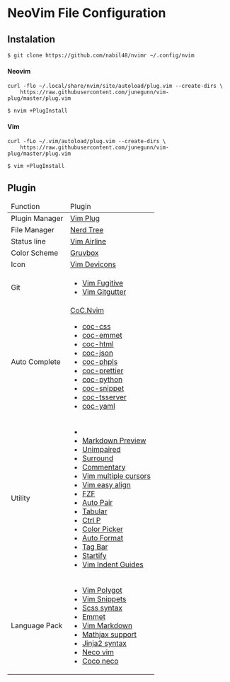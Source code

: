 # NeoVim File Configuration

## Instalation

```
$ git clone https://github.com/nabil48/nvimr ~/.config/nvim
```

#### Neovim

```Unix
curl -flo ~/.local/share/nvim/site/autoload/plug.vim --create-dirs \
    https://raw.githubusercontent.com/junegunn/vim-plug/master/plug.vim
```

```
$ nvim +PlugInstall
```

#### Vim

```
curl -fLo ~/.vim/autoload/plug.vim --create-dirs \
    https://raw.githubusercontent.com/junegunn/vim-plug/master/plug.vim
```

```
$ vim +PlugInstall
```

## Plugin

<table>
  <thead>
    <tr>
      <td>Function</td>
      <td>Plugin</td>
    </tr>
  </thead>
  <tbody>
    <tr>
      <td>Plugin Manager</td>
      <td><a href="https://github.com/junegunn/vim-plug" target="_blank">Vim Plug</a></td>
    </tr>
    <tr>
      <td>File Manager</td>
      <td><a href="https://github.com/scrooloose/nerdtree" target="_blank">Nerd Tree</a></td>
    </tr>
    <tr>
      <td>Status line</td>
      <td><a href="https://github.com/vim-airline/vim-airline" target="_blank">Vim Airline</a></td>
    </tr>
    <tr>
      <td>Color Scheme</td>
      <td><a href="https://github.com/morhetz/gruvbox" target="_blank">Gruvbox</a></td>
    </tr>
    <tr>
      <td>Icon</td>
      <td><a href="https://github.com/ryanoasis/vim-devicons" target="_blank">Vim Devicons</a></td>
    </tr>
    <tr>
      <td>Git</td>
      <td>
        <ul>
          <li><a href="https://github.com/tpope/vim-fugitive" target="_blank">Vim Fugitive</a></li>
          <li><a href="https://github.com/airblade/vim-gitgutter" target="_blank">Vim Gitgutter</a></li>
        </ul>
      </td>
    </tr>
    <tr>
      <td>Auto Complete</td>
      <td>
        <a href="https://github.com/neoclide/coc.nvim" target="_blank">CoC.Nvim</a>
        <ul>
          <li><a href="https://github.com/neoclide/coc-css" target="_blank">coc-css</a></li>
          <li><a href="https://github.com/neoclide/coc-emmet" target="_blank">coc-emmet</a></li>
          <li><a href="https://github.com/neoclide/coc-html" target="_blank">coc-html</a></li>
          <li><a href="https://github.com/neoclide/coc-json" target="_blank">coc-json</a></li>
          <li><a href="https://github.com/neoclide/coc-phpls" target="_blank">coc-phpls</a></li>
          <li><a href="https://github.com/neoclide/coc-prettier" target="_blank">coc-prettier</a></li>
          <li><a href="https://github.com/neoclide/coc-python" target="_blank">coc-python</a></li>
          <li><a href="https://github.com/neoclide/coc-snippet" target="_blank">coc-snippet</a></li>
          <li><a href="https://github.com/neoclide/coc-tsserver" target="_blank">coc-tsserver</a></li>
          <li><a href="https://github.com/neoclide/coc-yaml" target="_blank">coc-yaml</a></li>
        </ul>
      </td>
    </tr>
    <tr>
      <td>Utility</td>
      <td>
        <ul>
          <li><a href="https://github.com/" target="_blank"></a></li>
          <li><a href="https://github.com/iamcco/markdown-preview.nvim" target="_blank">Markdown Preview</a></li>
          <li><a href="https://github.com/tpope/vim-unimpaired" target="_blank">Unimpaired</a></li>
          <li><a href="https://github.com/tpope/vim-surround" target="_blank">Surround</a></li>
          <li><a href="https://github.com/tpope/vim-commentary" target="_blank">Commentary</a></li>
          <li><a href="https://github.com/terryma/vim-multiple-cursors" target="_blank">Vim multiple cursors</a></li>
          <li><a href="https://github.com/junegunn/vim-easy-align" target="_blank">Vim easy align</a></li>
          <li><a href="https://github.com/junegunn/fzf.vim" target="_blank">FZF</a></li>
          <li><a href="https://github.com/jiangmiao/auto-pairs" target="_blank">Auto Pair</a></li>
          <li><a href="https://github.com/godlygeek/tabular" target="_blank">Tabular</a></li>
          <li><a href="https://github.com/ctrlpvim/ctrlp.vim" target="_blank">Ctrl P</a></li>
          <li><a href="https://github.com/KabbAmine/vCoolor.vim" target="_blank">Color Picker</a></li>
         <li><a href="https://github.com/Chiel92/vim-autoformat" target="_blank">Auto Format</a></li> 
         <li><a href="https://github.com/majutsushi/tagbar" target="_blank">Tag Bar</a></li> 
         <li><a href="https://github.com/mhinz/vim-startify" target="_blank">Startify</a></li> 
         <li><a href="https://github.com/nathanaelkane/vim-indent-guides" target="_blank">Vim Indent Guides</a></li> 
        </ul>
      </td>
    </tr>
    <tr>
      <td>Language Pack</td>
      <td>
        <ul>
          <li><a href="https://github.com/sheerun/vim-polyglot" target="_blank">Vim Polygot</a></li>
          <li><a href="https://github.com/honza/vim-snippets" target="_blank">Vim Snippets</a></li>
          <li><a href="https://github.com/cakebaker/scss-syntax.vim" target="_blank">Scss syntax</a></li>
          <li><a href="https://github.com/mattn/emmet-vim" target="_blank">Emmet</a></li>
          <li><a href="https://github.com/plasticboy/vim-markdown" target="_blank">Vim Markdown</a></li>
          <li><a href="https://github.com/iamcco/mathjax-support-for-mkdp" target="_blank">Mathjax support</a></li>
          <li><a href="https://github.com/Glench/Vim-Jinja2-Syntax" target="_blank">Jinja2 syntax</a></li>
          <li><a href="https://github.com/Shougo/neco-vim" target="_blank">Neco vim</a></li>
          <li><a href="https://github.com/neoclide/coc-neco" target="_blank">Coco neco</a></li>
        </ul>
      </td>
    </tr>
  </tbody>
</table>